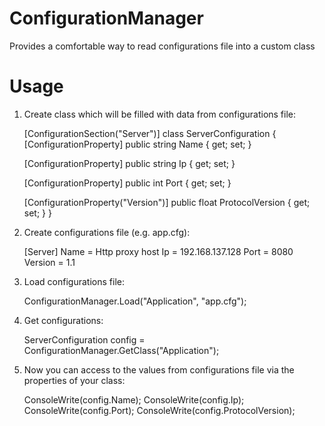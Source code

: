 ConfigurationManager
====================

Provides a comfortable way to read configurations file into a custom class

Usage
====================
  1. Create class which will be filled with data from configurations file:
  
      [ConfigurationSection("Server")]
      class ServerConfiguration
      {
  		[ConfigurationProperty]
          public string Name { get; set; }
  
  		[ConfigurationProperty]
          public string Ip { get; set; }
  
  		[ConfigurationProperty]
          public int Port { get; set; }
  
  		[ConfigurationProperty("Version")]
          public float ProtocolVersion { get; set; }
      }
  
  2. Create configurations file (e.g. app.cfg):

      [Server]
      Name  = Http proxy host
      Ip		= 192.168.137.128
      Port	= 8080
      Version	= 1.1
      
  3. Load configurations file:
    
      ConfigurationManager.Load("Application", "app.cfg");

  4. Get configurations:

      ServerConfiguration config = ConfigurationManager.GetClass<ServerConfiguration>("Application");

  5. Now you can access to the values from configurations file via the properties of your class:
  
      ConsoleWrite(config.Name);
      ConsoleWrite(config.Ip);
      ConsoleWrite(config.Port);
      ConsoleWrite(config.ProtocolVersion);








